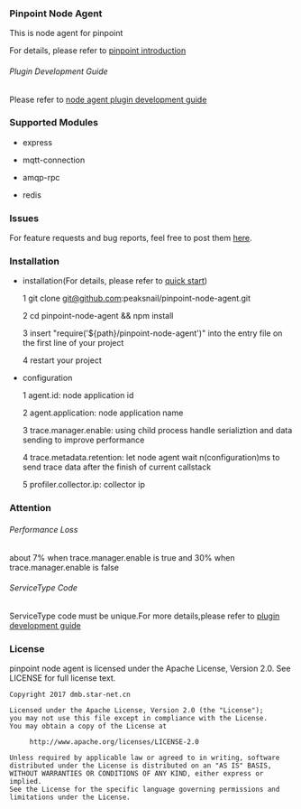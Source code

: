 ### Pinpoint Node Agent

This is node agent for pinpoint

For details, please refer to [pinpoint introduction](https://github.com/naver/pinpoint)

###### Plugin Development Guide

Please refer to [node agent plugin development guide](https://github.com/peaksnail/pinpoint-node-agent/wiki/Pinpoint-node-agent-Plugin-Developer-Guide)

### Supported Modules

* express

* mqtt-connection

* amqp-rpc

* redis

### Issues

For feature requests and bug reports, feel free to post them [here](https://github.com/peaksnail/pinpoint-node-agent/issues).

### Installation

* installation(For details, please refer to [quick start](https://github.com/naver/pinpoint/blob/master/quickstart/README.md))

    1 git clone git@github.com:peaksnail/pinpoint-node-agent.git

    2 cd pinpoint-node-agent && npm install

    3 insert "require('${path}/pinpoint-node-agent')" into the entry file on the first line of your project

    4 restart your project

* configuration

    1 agent.id: node application id

    2 agent.application: node application name

    3 trace.manager.enable: using child process handle serializtion and data sending to improve performance

    4 trace.metadata.retention: let node agent wait n(configuration)ms to send trace data after the finish of current callstack

    5 profiler.collector.ip: collector ip

### Attention

###### Performance Loss

about 7% when trace.manager.enable is true and 30% when trace.manager.enable is false

###### ServiceType Code

ServiceType code must be unique.For more details,please refer to [plugin development guide](https://github.com/naver/pinpoint/wiki/Pinpoint-Plugin-Developer-Guide)

### License

pinpoint node agent is licensed under the Apache License, Version 2.0. See LICENSE for full license text.

```
Copyright 2017 dmb.star-net.cn

Licensed under the Apache License, Version 2.0 (the "License");
you may not use this file except in compliance with the License.
You may obtain a copy of the License at

     http://www.apache.org/licenses/LICENSE-2.0

Unless required by applicable law or agreed to in writing, software
distributed under the License is distributed on an "AS IS" BASIS,
WITHOUT WARRANTIES OR CONDITIONS OF ANY KIND, either express or implied.
See the License for the specific language governing permissions and
limitations under the License.
```
